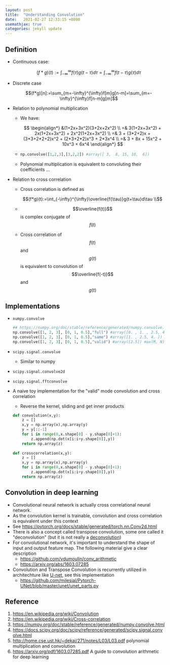 ```yaml
---
layout: post
title:  "Understanding Convolution"
date:   2021-02-27 12:33:15 +0800
usemathjax: true
categories: jekyll update
---
```



## Definition

- Continuous case: 

  $$(f*g)(t) := \int_{-\infty}^{\infty}f(\tau)g(t-\tau)d\tau = \int_{-\infty}^{\infty}f(t-\tau)g(\tau)d\tau$$

- Discrete case

   $$(f*g)[n]:=\sum_{m=-\infty}^{\infty}f[m]g[n-m]=\sum_{m=-\infty}^{\infty}f[n-m]g[m]$$

- Relation to polynomial multiplication

  - We have:

    $$
    \begin{align*}
     &(1+2x+3x^2)(3+2x+2x^2) \\
    =& 3(1+2x+3x^2) + 2x(1+2x+3x^2) + 2x^2(1+2x+3x^2) \\
    =& 3 + (3*2+2)x + (3*3+2*2+2)x^2 + (2*3+2*2)x^3 + 2*3x^4 \\
    =& 3 + 8x + 15x^2 + 10x^3 + 6x^4
    \end{align*}
    $$

  - ```python
    np.convolve([1,2,3],[3,2,2]) #array([ 3,  8, 15, 10,  6])
    ```

  - Polynomial multiplication is equivalent to convoluting their coefficients ...

- Relation to  cross correlation

  - Cross correlation is defined as 

    $$(f*g)(t):=\int_{-\infty}^{\infty}\overline{f(\tau)}g(t+\tau)d\tau \\$$

  - $$\overline{f(t)}$$ is complex conjugate of $$f(t)$$
  
  - Cross correlation of $$f(t)$$ and $$g(t)$$ is equivalent to convolution of $$\overline{f(-t)}$$ and $$g(t)$$

## Implementations
- `numpy.convolve`

  ```python
  ## https://numpy.org/doc/stable/reference/generated/numpy.convolve.html
  np.convolve([1, 2, 3], [0, 1, 0.5],"full") #array([0. , 1. , 2.5, 4. , 1.5]) N+M-1
  np.convolve([1, 2, 3], [0, 1, 0.5],"same") #array([1. , 2.5, 4. ]) max(M, N)
  np.convolve([1, 2, 3], [0, 1, 0.5],"valid") #array([2.5]) max(M, N) - min(M, N) + 1
  ```

- `scipy.signal.convolve`

  - Similar to numpy

- `scipy.signal.convolve2d`

- `scipy.signal.fftconvolve`

- A naive toy implementation for the "valid" mode convolution and cross correlation

  - Reverse the kernel, sliding and get inner products 

  ```python
  def convolution(x,y):
      z = []
      x,y = np.array(x),np.array(y)
      y = y[::-1]
      for i in range(0,x.shape[0] - y.shape[0]+1):
          z.append(np.dot(x[i:i+y.shape[0]],y))
      return np.array(z)
          
  def crosscorrelation(x,y):
      z = []
      x,y = np.array(x),np.array(y)
      for i in range(0,x.shape[0] - y.shape[0]+1):
          z.append(np.dot(x[i:i+y.shape[0]],y))
      return np.array(z)
  ```

## Convolution in deep learning
- Convolutional neural network is actually cross correlational neural network. 
- As the convolution kernel is trainable, convolution and cross correlation is equivalent under this context
- See <https://pytorch.org/docs/stable/generated/torch.nn.Conv2d.html>
- There is also a concept called transpose convolution, some one called it "deconvolution" (but it is not really a [deconvolution](https://en.wikipedia.org/wiki/Deconvolution))
- For convolutional network, it's important to understand the shape of input and output feature map. The following material give a clear description
  - <https://github.com/vdumoulin/conv_arithmetic>
  - <https://arxiv.org/abs/1603.07285>
- Convolution and Transpose Convolution is recurrently utilized in architechture like [U-net](https://lmb.informatik.uni-freiburg.de/people/ronneber/u-net/), see this implementation
  - <https://github.com/milesial/Pytorch-UNet/blob/master/unet/unet_parts.py>

## Reference

1. <https://en.wikipedia.org/wiki/Convolution>
2. <https://en.wikipedia.org/wiki/Cross-correlation>
3. <https://numpy.org/doc/stable/reference/generated/numpy.convolve.html>
4. <https://docs.scipy.org/doc/scipy/reference/generated/scipy.signal.convolve.html>
5. <http://home.cse.ust.hk/~dekai/271/notes/L03/L03.pdf> polynomial multiplication and convolution
6. <https://arxiv.org/pdf/1603.07285.pdf> A guide to convolution arithmetic for deep learning